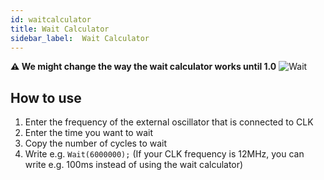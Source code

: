 ```yaml
---
id: waitcalculator
title: Wait Calculator
sidebar_label:  Wait Calculator
---
```


**&#x26A0; We might change the way the wait calculator works until 1.0**
![Wait](/img/ide/Wait.png)

## How to use
1. Enter the frequency of the external oscillator that is connected to CLK
2. Enter the time you want to wait
3. Copy the number of cycles to wait
4. Write e.g. `Wait(6000000);` (If your CLK frequency is 12MHz, you can write e.g. 100ms instead of using the wait calculator)
